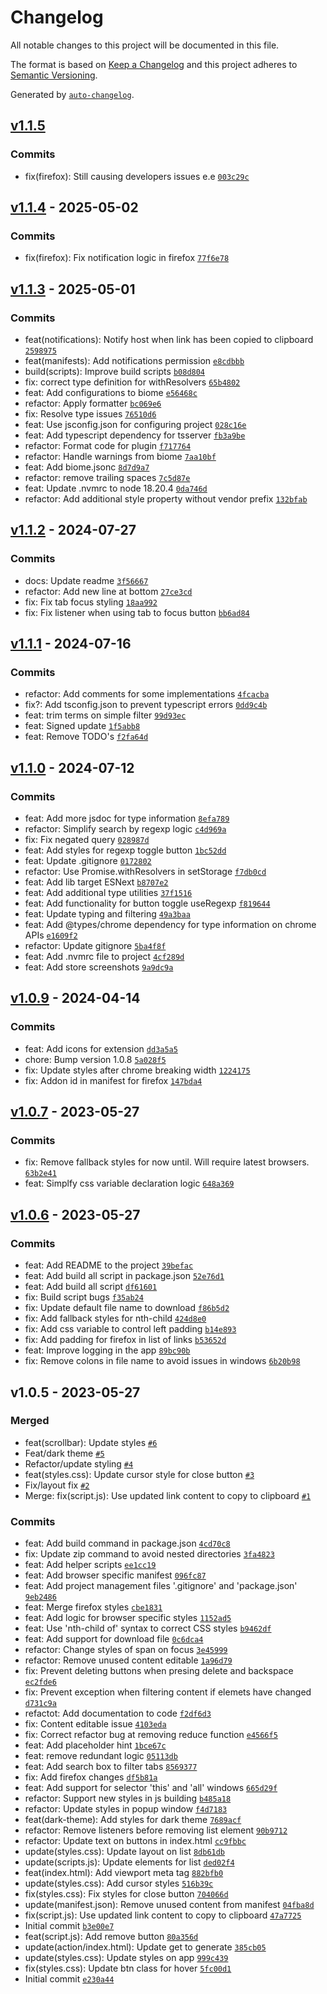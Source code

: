 # Changelog

All notable changes to this project will be documented in this file.

The format is based on [Keep a Changelog](https://keepachangelog.com/en/1.0.0/)
and this project adheres to [Semantic Versioning](https://semver.org/spec/v2.0.0.html).

Generated by [`auto-changelog`](https://github.com/CookPete/auto-changelog).

## [v1.1.5](https://github-personal/DanSM-5/tabs-to-links/compare/v1.1.4...v1.1.5)

### Commits

- fix(firefox): Still causing developers issues e.e [`003c29c`](https://github-personal/DanSM-5/tabs-to-links/commit/003c29c6525edb7b85715ec393af08c59ea4ad28)

## [v1.1.4](https://github-personal/DanSM-5/tabs-to-links/compare/v1.1.3...v1.1.4) - 2025-05-02

### Commits

- fix(firefox): Fix notification logic in firefox [`77f6e78`](https://github-personal/DanSM-5/tabs-to-links/commit/77f6e7872c73d43b6c5865a2ae66ba888d79b439)

## [v1.1.3](https://github-personal/DanSM-5/tabs-to-links/compare/v1.1.2...v1.1.3) - 2025-05-01

### Commits

- feat(notifications): Notify host when link has been copied to clipboard [`2598975`](https://github-personal/DanSM-5/tabs-to-links/commit/2598975a01ab8a183fefedf0e4714519481792be)
- feat(manifests): Add notifications permission [`e8cdbbb`](https://github-personal/DanSM-5/tabs-to-links/commit/e8cdbbb5a8adcf5e9137e6629a6885a29af15755)
- build(scripts): Improve build scripts [`b08d804`](https://github-personal/DanSM-5/tabs-to-links/commit/b08d80473874065e92e9a19d4fae71b644e6c24a)
- fix: correct type definition for withResolvers [`65b4802`](https://github-personal/DanSM-5/tabs-to-links/commit/65b480284d1fc338a3dceae086c969ba5d674696)
- feat: Add configurations to biome [`e56468c`](https://github-personal/DanSM-5/tabs-to-links/commit/e56468c3326cf41b6ce7a5bdc6de3ce0aa3bba1f)
- refactor: Apply formatter [`bc069e6`](https://github-personal/DanSM-5/tabs-to-links/commit/bc069e66b38ede7ea745015970190a1d15deaac4)
- fix: Resolve type issues [`76510d6`](https://github-personal/DanSM-5/tabs-to-links/commit/76510d6fd8f19f94137f0ae9e882f3ad67482d1b)
- feat: Use jsconfig.json for configuring project [`028c16e`](https://github-personal/DanSM-5/tabs-to-links/commit/028c16e5945a1b23158fc197834caabf302944b3)
- feat: Add typescript dependency for tsserver [`fb3a9be`](https://github-personal/DanSM-5/tabs-to-links/commit/fb3a9be1643c18913669cf51641f92b4de5cc757)
- refactor: Format code for plugin [`f717764`](https://github-personal/DanSM-5/tabs-to-links/commit/f71776490ac905f4490d99a0624c433ca70d982a)
- refactor: Handle warnings from biome [`7aa10bf`](https://github-personal/DanSM-5/tabs-to-links/commit/7aa10bf0598770819ddccc3b3c5f7a6e6dbb918d)
- feat: Add biome.jsonc [`8d7d9a7`](https://github-personal/DanSM-5/tabs-to-links/commit/8d7d9a7cc14a6c4740bea8c1ca6d57f54952a0db)
- refactor: remove trailing spaces [`7c5d87e`](https://github-personal/DanSM-5/tabs-to-links/commit/7c5d87e8fd36e4f606e13e2cc20dca6c20c4fd9b)
- feat: Update .nvmrc to node 18.20.4 [`0da746d`](https://github-personal/DanSM-5/tabs-to-links/commit/0da746d59797a0ebb0117f6ba1641c8c0ed8faf6)
- refactor: Add additional style property without vendor prefix [`132bfab`](https://github-personal/DanSM-5/tabs-to-links/commit/132bfab1bd7cd25e4439e76a522d36c9bf066cab)

## [v1.1.2](https://github-personal/DanSM-5/tabs-to-links/compare/v1.1.1...v1.1.2) - 2024-07-27

### Commits

- docs: Update readme [`3f56667`](https://github-personal/DanSM-5/tabs-to-links/commit/3f56667638d4c8cd4644bb87a021c6b0173509ad)
- refactor: Add new line at bottom [`27ce3cd`](https://github-personal/DanSM-5/tabs-to-links/commit/27ce3cd2ef70c5f644f6a0860220dcadfc025cf6)
- fix: Fix tab focus styling [`18aa992`](https://github-personal/DanSM-5/tabs-to-links/commit/18aa9928121abd8248abd5ef7cc65c06735314b3)
- fix: Fix listener when using tab to focus button [`bb6ad84`](https://github-personal/DanSM-5/tabs-to-links/commit/bb6ad84d4c3672dc0f2d4450c2c88086cb930558)

## [v1.1.1](https://github-personal/DanSM-5/tabs-to-links/compare/v1.1.0...v1.1.1) - 2024-07-16

### Commits

- refactor: Add comments for some implementations [`4fcacba`](https://github-personal/DanSM-5/tabs-to-links/commit/4fcacba734c36dde9d2db7145c4ee8ac48ac4835)
- fix?: Add tsconfig.json to prevent typescript errors [`0dd9c4b`](https://github-personal/DanSM-5/tabs-to-links/commit/0dd9c4bfb14c48d5ebd89b9e8699978e26fb51ba)
- feat: trim terms on simple filter [`99d93ec`](https://github-personal/DanSM-5/tabs-to-links/commit/99d93ecf3579c166d155a51a2640854a5102e435)
- feat: Signed update [`1f5abb8`](https://github-personal/DanSM-5/tabs-to-links/commit/1f5abb82b54744811912ade0f2ebdd7af90b0767)
- feat: Remove TODO's [`f2fa64d`](https://github-personal/DanSM-5/tabs-to-links/commit/f2fa64df118c8656a0ef67b993917f9f2c2a1937)

## [v1.1.0](https://github-personal/DanSM-5/tabs-to-links/compare/v1.0.9...v1.1.0) - 2024-07-12

### Commits

- feat: Add more jsdoc for type information [`8efa789`](https://github-personal/DanSM-5/tabs-to-links/commit/8efa78917f58d268312afc7b5f88394425f7ab68)
- refactor: Simplify search by regexp logic [`c4d969a`](https://github-personal/DanSM-5/tabs-to-links/commit/c4d969a381f224ee87091713cee9bb90eacb2362)
- fix: Fix negated query [`028987d`](https://github-personal/DanSM-5/tabs-to-links/commit/028987df6652a5b42bb2d960b00f0f9fd94e9abb)
- feat: Add styles for regexp toggle button [`1bc52dd`](https://github-personal/DanSM-5/tabs-to-links/commit/1bc52dd5c7c0f18bcdcfacb8979e9ae5b19b8e67)
- feat: Update .gitignore [`0172802`](https://github-personal/DanSM-5/tabs-to-links/commit/0172802cf24b6e4088cb1106ce4e34cb8a70aced)
- refactor: Use Promise.withResolvers in setStorage [`f7db0cd`](https://github-personal/DanSM-5/tabs-to-links/commit/f7db0cd25a741bfce76ecdf8c1673ab82eb0ec15)
- feat: Add lib target ESNext [`b8707e2`](https://github-personal/DanSM-5/tabs-to-links/commit/b8707e29108a6fbebdf2c179fcca3f7950815a0c)
- feat: Add additional type utilities [`37f1516`](https://github-personal/DanSM-5/tabs-to-links/commit/37f1516af4428c96603ce5654b4f54e110414873)
- feat: Add functionality for button toggle useRegexp [`f819644`](https://github-personal/DanSM-5/tabs-to-links/commit/f819644f8db6ee3fad577f7c931bb8526f7c31cc)
- feat: Update typing and filtering [`49a3baa`](https://github-personal/DanSM-5/tabs-to-links/commit/49a3baa9ae16d0e61be2d706bdb506b6adc0c124)
- feat: Add @types/chrome dependency for type information on chrome APIs [`e1609f2`](https://github-personal/DanSM-5/tabs-to-links/commit/e1609f2d4a481f1e100425b24a07dc0a496f66a3)
- refactor: Update gitignore [`5ba4f8f`](https://github-personal/DanSM-5/tabs-to-links/commit/5ba4f8f156b6b3512fd716d845bd1107511b53db)
- feat: Add .nvmrc file to project [`4cf289d`](https://github-personal/DanSM-5/tabs-to-links/commit/4cf289de728657f50e524648fc0c792034d88709)
- feat: Add store screenshots [`9a9dc9a`](https://github-personal/DanSM-5/tabs-to-links/commit/9a9dc9a76a3ea42e32d11cef5c1dc9256f8c11fd)

## [v1.0.9](https://github-personal/DanSM-5/tabs-to-links/compare/v1.0.7...v1.0.9) - 2024-04-14

### Commits

- feat: Add icons for extension [`dd3a5a5`](https://github-personal/DanSM-5/tabs-to-links/commit/dd3a5a58306e65de48010a7dfe8d6044435b591f)
- chore: Bump version 1.0.8 [`5a028f5`](https://github-personal/DanSM-5/tabs-to-links/commit/5a028f57897e8852828965193175abff3c86458c)
- fix: Update styles after chrome breaking width [`1224175`](https://github-personal/DanSM-5/tabs-to-links/commit/1224175f139e63ad7453d6575c7efe10fec9e54b)
- fix: Addon id in manifest for firefox [`147bda4`](https://github-personal/DanSM-5/tabs-to-links/commit/147bda4385fc6154affdeefdaedda571319c8c89)

## [v1.0.7](https://github-personal/DanSM-5/tabs-to-links/compare/v1.0.6...v1.0.7) - 2023-05-27

### Commits

- fix: Remove fallback styles for now until. Will require latest browsers. [`63b2e41`](https://github-personal/DanSM-5/tabs-to-links/commit/63b2e41aee94187a095bb25dd0421f3049ad1af4)
- feat: Simplfy css variable declaration logic [`648a369`](https://github-personal/DanSM-5/tabs-to-links/commit/648a369d0931eb44561de7bb4d9daf3b54ef326b)

## [v1.0.6](https://github-personal/DanSM-5/tabs-to-links/compare/v1.0.5...v1.0.6) - 2023-05-27

### Commits

- feat: Add README to the project [`39befac`](https://github-personal/DanSM-5/tabs-to-links/commit/39befacfb9bf1bccbccf79405f801831747291f7)
- feat: Add build all script in package.json [`52e76d1`](https://github-personal/DanSM-5/tabs-to-links/commit/52e76d12e10740af1a6de28a2214d7c3ae009218)
- feat: Add build all script [`df61601`](https://github-personal/DanSM-5/tabs-to-links/commit/df6160155ae37243d90cb8df17c8cfdb91e23f06)
- fix: Build script bugs [`f35ab24`](https://github-personal/DanSM-5/tabs-to-links/commit/f35ab24bd10aeec9694ae7c8c73734a34f927494)
- fix: Update default file name to download [`f86b5d2`](https://github-personal/DanSM-5/tabs-to-links/commit/f86b5d2c23d08f8c40923dec1ea2338e7c3ee563)
- fix: Add fallback styles for nth-child [`424d8e0`](https://github-personal/DanSM-5/tabs-to-links/commit/424d8e01874da32ada23808a9d1421680c087303)
- fix: Add css variable to control left padding [`b14e893`](https://github-personal/DanSM-5/tabs-to-links/commit/b14e893d756a3ce213e2d302af7284b52ed1aaf3)
- fix: Add padding for firefox in list of links [`b53652d`](https://github-personal/DanSM-5/tabs-to-links/commit/b53652dbf8a60b2d48018682960f7466d391d7bd)
- feat: Improve logging in the app [`89bc90b`](https://github-personal/DanSM-5/tabs-to-links/commit/89bc90bfc4c1eca2589e229ea62b029a0ede588e)
- fix: Remove colons in file name to avoid issues in windows [`6b20b98`](https://github-personal/DanSM-5/tabs-to-links/commit/6b20b98dfebb0abf325ab9a3e0abc38baea9bdb9)

## v1.0.5 - 2023-05-27

### Merged

- feat(scrollbar): Update styles [`#6`](https://github-personal/DanSM-5/tabs-to-links/pull/6)
- Feat/dark theme [`#5`](https://github-personal/DanSM-5/tabs-to-links/pull/5)
- Refactor/update styling [`#4`](https://github-personal/DanSM-5/tabs-to-links/pull/4)
- feat(styles.css): Update cursor style for close button [`#3`](https://github-personal/DanSM-5/tabs-to-links/pull/3)
- Fix/layout fix [`#2`](https://github-personal/DanSM-5/tabs-to-links/pull/2)
- Merge: fix(script.js): Use updated link content to copy to clipboard [`#1`](https://github-personal/DanSM-5/tabs-to-links/pull/1)

### Commits

- feat: Add build command in package.json [`4cd70c8`](https://github-personal/DanSM-5/tabs-to-links/commit/4cd70c8feedb4b9f96085881e91580f6b2e24448)
- fix: Update zip command to avoid nested directories [`3fa4823`](https://github-personal/DanSM-5/tabs-to-links/commit/3fa48236ec2791d7dd73d697fb85262e2d326a4a)
- feat: Add helper scripts [`ee1cc19`](https://github-personal/DanSM-5/tabs-to-links/commit/ee1cc1959fc9f870c30640209146d7330eed2903)
- feat: Add browser specific manifest [`096fc87`](https://github-personal/DanSM-5/tabs-to-links/commit/096fc877afd0864c5dc529ebc8ff9f824b705f9e)
- feat: Add project management files '.gitignore' and 'package.json' [`9eb2486`](https://github-personal/DanSM-5/tabs-to-links/commit/9eb24861c2d7b2f9355d0a0727ea9ad89a2d160b)
- feat: Merge firefox styles [`cbe1831`](https://github-personal/DanSM-5/tabs-to-links/commit/cbe18318e2f51a4d38bf047bbebca31bdaf74da9)
- feat: Add logic for browser specific styles [`1152ad5`](https://github-personal/DanSM-5/tabs-to-links/commit/1152ad530db097eaff66a655d2dbed5abdcacf7e)
- feat: Use 'nth-child of' syntax to correct CSS styles [`b9462df`](https://github-personal/DanSM-5/tabs-to-links/commit/b9462dfc57cb9cd4a1a16e7fb1a6241a58b1addf)
- feat: Add support for download file [`0c6dca4`](https://github-personal/DanSM-5/tabs-to-links/commit/0c6dca41d1659e76f2083bcdcc20ed6659ca1fee)
- refactor: Change styles of span on focus [`3e45999`](https://github-personal/DanSM-5/tabs-to-links/commit/3e459993ffe4b55a79264d3bafc1aa26ab431705)
- refactor: Remove unused content editable [`1a96d79`](https://github-personal/DanSM-5/tabs-to-links/commit/1a96d7932a24224d826338dd428995d2297bd6eb)
- fix: Prevent deleting buttons when presing delete and backspace [`ec2fde6`](https://github-personal/DanSM-5/tabs-to-links/commit/ec2fde6e071bc7aa17295eb48dc48515537c9d71)
- fix: Prevent exception when filtering content if elemets have changed [`d731c9a`](https://github-personal/DanSM-5/tabs-to-links/commit/d731c9a9d84bed900fa6aa397b78b8b995f8d17b)
- refactot: Add documentation to code [`f2df6d3`](https://github-personal/DanSM-5/tabs-to-links/commit/f2df6d354fd110849101b7a9ef6ecb7a9e1ba490)
- fix: Content editable issue [`4103eda`](https://github-personal/DanSM-5/tabs-to-links/commit/4103edaac9f219a18256afcab5ab4e9e895b3407)
- fix: Correct refactor bug at removing reduce function [`e4566f5`](https://github-personal/DanSM-5/tabs-to-links/commit/e4566f55053b91ac5f2c40d37f0a29ef5af277e7)
- feat: Add placeholder hint [`1bce67c`](https://github-personal/DanSM-5/tabs-to-links/commit/1bce67cb7d0cb567e5bd73a399a6a2dbdf632040)
- feat: remove redundant logic [`05113db`](https://github-personal/DanSM-5/tabs-to-links/commit/05113db52449b28301e3de26ea5749282218e73b)
- feat: Add search box to filter tabs [`8569377`](https://github-personal/DanSM-5/tabs-to-links/commit/8569377473c1e7b96dbb39dad17a67c9fc708dbf)
- fix: Add firefox changes [`df5b81a`](https://github-personal/DanSM-5/tabs-to-links/commit/df5b81ad3cd14714e90d4241626083ff0b059e31)
- feat: Add support for selector 'this' and 'all' windows [`665d29f`](https://github-personal/DanSM-5/tabs-to-links/commit/665d29fffbd18e2a9f8ee91c4c205d34b191d9c5)
- refactor: Support new styles in js building [`b485a18`](https://github-personal/DanSM-5/tabs-to-links/commit/b485a18fbae0b48641563f7bf4f69bfd3dcda7a9)
- refactor: Update styles in popup window [`f4d7183`](https://github-personal/DanSM-5/tabs-to-links/commit/f4d718389cc22c65d1a340bcd13dae2c4459204f)
- feat(dark-theme): Add styles for dark theme [`7689acf`](https://github-personal/DanSM-5/tabs-to-links/commit/7689acfa6af6d77d50cedead28434fa74b8f8044)
- refactor: Remove listeners before removing list element [`90b9712`](https://github-personal/DanSM-5/tabs-to-links/commit/90b971294e5df9a4c067c443ff645956fab65fcc)
- refactor: Update text on buttons in index.html [`cc9fbbc`](https://github-personal/DanSM-5/tabs-to-links/commit/cc9fbbcbe55dce6b2f409bd744d995922e3a72e8)
- update(styles.css): Update layout on list [`8db61db`](https://github-personal/DanSM-5/tabs-to-links/commit/8db61dbb9ff96b954441aca863704bbbcb2743df)
- update(scripts.js): Update elements for list [`ded02f4`](https://github-personal/DanSM-5/tabs-to-links/commit/ded02f43a7a2658ef14a9bab0c2cc7b93d34b569)
- feat(index.html): Add viewport meta tag [`882bfb0`](https://github-personal/DanSM-5/tabs-to-links/commit/882bfb05880562c82eff9ff2514af38500c4bbd2)
- update(styles.css): Add cursor styles [`516b39c`](https://github-personal/DanSM-5/tabs-to-links/commit/516b39c7138af3998a0602ed04f7eaecd035a748)
- fix(styles.css): Fix styles for close button [`704066d`](https://github-personal/DanSM-5/tabs-to-links/commit/704066d279c0223176966f2834ce4893ce9bf858)
- update(manifest.json): Remove unused content from manifest [`04fba8d`](https://github-personal/DanSM-5/tabs-to-links/commit/04fba8db3f81d9782df039bd4288aecdbb613be6)
- fix(script.js): Use updated link content to copy to clipboard [`47a7725`](https://github-personal/DanSM-5/tabs-to-links/commit/47a772529c19f204960776d41907bfd49da3b284)
- Initial commit [`b3e00e7`](https://github-personal/DanSM-5/tabs-to-links/commit/b3e00e7c4d61e14ba03c6acc1b023c5829e7e31c)
- feat(script.js): Add remove button [`80a356d`](https://github-personal/DanSM-5/tabs-to-links/commit/80a356d48c0c56ec2c756433f44d1f2f828958c5)
- update(action/index.html): Update get to generate [`385cb05`](https://github-personal/DanSM-5/tabs-to-links/commit/385cb05ad7463b833edfa0b2897e7aa53d2dbab8)
- update(styles.css): Update styles on app [`999c439`](https://github-personal/DanSM-5/tabs-to-links/commit/999c439fe626ee78d4fc61d69d8d865b920c8003)
- fix(styles.css): Update btn class for hover [`5fc00d1`](https://github-personal/DanSM-5/tabs-to-links/commit/5fc00d1120d90230718dd910b0c20c2fc2d02f9c)
- Initial commit [`e230a44`](https://github-personal/DanSM-5/tabs-to-links/commit/e230a4493eebbd965f8a9514fa4a865fff4a6355)
